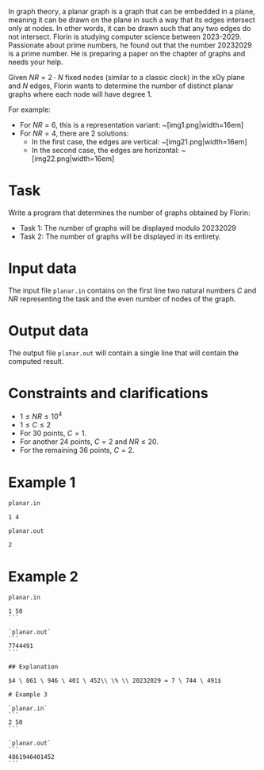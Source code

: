 In graph theory, a planar graph is a graph that can be embedded in a plane, meaning it can be drawn on the plane in such a way that its edges intersect only at nodes. In other words, it can be drawn such that any two edges do not intersect. Florin is studying computer science between 2023-2029. Passionate about prime numbers, he found out that the number $20232029$ is a prime number. He is preparing a paper on the chapter of graphs and needs your help.

Given $NR = 2 \cdot N$ fixed nodes (similar to a classic clock) in the xOy plane and $N$ edges, Florin wants to determine the number of distinct planar graphs where each node will have degree $1$.

For example:
- For $NR = 6$, this is a representation variant: ~[img1.png|width=16em]
- For $NR = 4$, there are 2 solutions:
    - In the first case, the edges are vertical: ~[img21.png|width=16em]
    - In the second case, the edges are horizontal: ~[img22.png|width=16em]

# Task

Write a program that determines the number of graphs obtained by Florin:
- Task 1: The number of graphs will be displayed modulo $20232029$
- Task 2: The number of graphs will be displayed in its entirety.

# Input data

The input file `planar.in` contains on the first line two natural numbers $C$ and $NR$ representing the task and the even number of nodes of the graph.

# Output data

The output file `planar.out` will contain a single line that will contain the computed result.

# Constraints and clarifications

* $1 \leq NR \leq 10^4$
* $1 \leq C \leq 2$
* For $30$ points, $C = 1$.
* For another $24$ points, $C = 2$ and $NR \leq 20$.
* For the remaining $36$ points, $C = 2$.

# Example 1

`planar.in`
```
1 4
```

`planar.out`
```
2
```

# Example 2

`planar.in`
`````
1 50
```

`planar.out`
```
7744491
```

## Explanation

$4 \ 861 \ 946 \ 401 \ 452\\ \% \\ 20232029 = 7 \ 744 \ 491$

# Example 3

`planar.in`
```
2 50
```

`planar.out`
```
4861946401452
```
